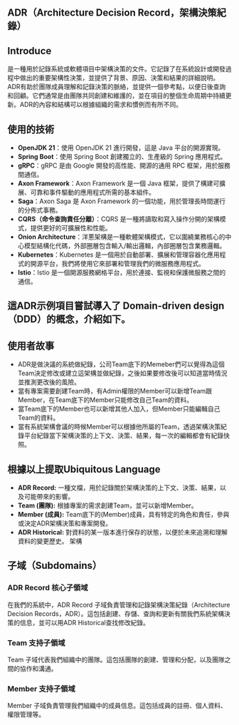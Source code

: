   ## ADR（Architecture Decision Record，架構決策紀錄）
  ## Introduce
是一種用於記錄系統或軟體項目中架構決策的文件。它記錄了在系統設計或開發過程中做出的重要架構性決策，並提供了背景、原因、決策和結果的詳細說明。ADR有助於團隊成員理解和記錄決策的脈絡，並提供一個參考點，以便日後查詢和回顧。它們通常是由團隊共同創建和維護的，並在項目的整個生命周期中持續更新。ADR的內容和結構可以根據組織的需求和慣例而有所不同。


  ## 使用的技術

- **OpenJDK 21**：使用 OpenJDK 21 進行開發，這是 Java 平台的開源實現。
- **Spring Boot**：使用 Spring Boot 創建獨立的、生產級的 Spring 應用程式。
- **gRPC**：gRPC 是由 Google 開發的高性能、開源的通用 RPC 框架，用於服務間通信。
- **Axon Framework**：Axon Framework 是一個 Java 框架，提供了構建可擴展、可靠和事件驅動的應用程式所需的基本組件。
- **Saga**：Axon Saga 是 Axon Framework 的一個功能，用於管理長時間運行的分佈式事務。
- **CQRS（命令查詢責任分離）**：CQRS 是一種將讀取和寫入操作分開的架構模式，提供更好的可擴展性和性能。
- **Onion Architecture**：洋蔥架構是一種軟體架構模式，它以圍繞業務核心的中心模型結構化代碼，外部圈層包含輸入/輸出邏輯，內部圈層包含業務邏輯。
- **Kubernetes**：Kubernetes 是一個用於自動部署、擴展和管理容器化應用程式的開源平台，我們將使用它來部署和管理我們的微服務應用程式。
- **Istio**：Istio 是一個開源服務網格平台，用於連接、監視和保護微服務之間的通信。
  
 ## 這ADR示例項目嘗試導入了 Domain-driven design（DDD）的概念，介紹如下。
 ## 使用者故事
- ADR是做決議的系統做紀錄，公司Team底下的Memeber們可以覺得為這個Team決定修改或建立這架構並做紀錄，之後如果要修改後可以知道當時情況並推測更改後的風險。
- 當有專案需要創建Team時，有Admin權限的Member可以新增Team跟Member，在Team底下的Member只能修改自己Team的資料。
- 當Team底下的Member也可以新增其他人加入，但Member只能編輯自己Team的資料。
- 當有系統架構會議的時候Member可以根據他所屬的Team，透過架構決策紀錄平台紀錄當下架構決策的上下文、決策、結果，每一次的編輯都會有紀錄快照。

 ## 根據以上提取Ubiquitous Language
- **ADR Record:** 一種文檔，用於記錄關於架構決策的上下文、決策、結果，以及可能帶來的影響。 
- **Team (團隊):** 根據專案的需求創建Team，並可以新增Member。
- **Member (成員):** Team底下的(Member)成員，具有特定的角色和責任，參與或決定ADR架構決策和專案開發。 
- **ADR Historical:** 對資料的某一版本進行保存的狀態，以便於未來追溯和理解資料的變更歷史。 架構


## 子域（Subdomains）

### ADR Record 核心子領域

在我們的系統中，ADR Record 子域負責管理和記錄架構決策紀錄（Architecture Decision Records，ADR）。這包括創建、存儲、查詢和更新有關我們系統架構決策的信息，並可以用ADR Historical查找修改紀錄。

### Team 支持子領域

Team 子域代表我們組織中的團隊。這包括團隊的創建、管理和分配，以及團隊之間的協作和溝通。

### Member 支持子領域

Member 子域負責管理我們組織中的成員信息。這包括成員的註冊、個人資料、權限管理等。

